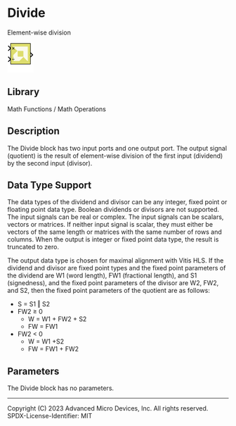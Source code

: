# Divide

Element-wise division

![](./Images/block.png)

## Library

Math Functions / Math Operations


## Description

The Divide block has two input ports and one output port. The output
signal (quotient) is the result of element-wise division of the first
input (dividend) by the second input (divisor).

## Data Type Support

The data types of the dividend and divisor can be any integer, fixed
point or floating point data type. Boolean dividends or divisors are not
supported. The input signals can be real or complex. The input signals
can be scalars, vectors or matrices. If neither input signal is scalar,
they must either be vectors of the same length or matrices with the same
number of rows and columns. When the output is integer or fixed point
data type, the result is truncated to zero.

The output data type is chosen for maximal alignment with Vitis HLS. If
the dividend and divisor are fixed point types and the fixed point
parameters of the dividend are W1 (word length), FW1 (fractional
length), and S1 (signedness), and the fixed point parameters of the
divisor are W2, FW2, and S2, then the fixed point parameters of the
quotient are as follows:

- S = S1 ‖ S2
- FW2 ≥ 0
  - W = W1 + FW2 + S2
  - FW = FW1
- FW2 \< 0
  - W = W1 +S2
  - FW = FW1 + FW2

## Parameters

The Divide block has no parameters.

--------------
Copyright (C) 2023 Advanced Micro Devices, Inc. All rights reserved.
SPDX-License-Identifier: MIT
